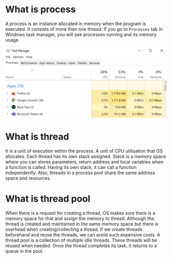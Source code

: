 # What is process

A process is an instance allocated in memory when the program is executed. It consists of more than one thread. If you go to `Processes` tab in Windows task manager, you will see processes running and its memory usage.

![Task Manager](./images/task_manager.png)

# What is thread
It is a unit of execution within the process. A unit of CPU utilisation that OS allocates. Each thread has its own stack assigned. Stack is a memory space where you can stores parameters, return address and local variables when a function is called. Having its own stack, it can call a function independently. Also, threads in a process pool share the same address space and resources.

# What is thread pool
When there is a request for creating a thread, OS makes sure there is a memory space for that and assign the memory to thread. Although the thread is created and maintained in the same memory space but there is overhead when creating/collecting a thread. If we create threads beforehand and reuse the threads, we can avoid such expensive costs. A thread pool is a collection of multiple idle threads. These threads will be reused when needed. Once the thread completes its task, it returns to a queue in the pool.